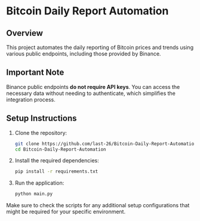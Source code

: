 # Bitcoin Daily Report Automation

## Overview
This project automates the daily reporting of Bitcoin prices and trends using various public endpoints, including those provided by Binance.

## Important Note
Binance public endpoints **do not require API keys**. You can access the necessary data without needing to authenticate, which simplifies the integration process.

## Setup Instructions
1. Clone the repository:
   ```bash
   git clone https://github.com/last-26/Bitcoin-Daily-Report-Automation.git
   cd Bitcoin-Daily-Report-Automation
   ```
2. Install the required dependencies:
   ```bash
   pip install -r requirements.txt
   ```
3. Run the application:
   ```bash
   python main.py
   ```

Make sure to check the scripts for any additional setup configurations that might be required for your specific environment.